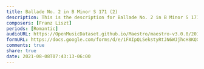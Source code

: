 ```yaml
---
title: Ballade No. 2 in B Minor S 171 (2)
description: This is the description for Ballade No. 2 in B Minor S 171 by Franz Liszt
composers: [Franz Liszt]
periods: [Romantic]
audioURL: https://OpenMusicDataset.github.io/Maestro/maestro-v3.0.0/2013/ORIG-MIDI_03_7_8_13_Group__MID--AUDIO_15_R2_2013_wav--2.midi
formURL: https://docs.google.com/forms/d/e/1FAIpQLSekstyRtJN6WJjhcH8KQXo7orBG07yoCElwzX7n0iwLFDVTAA/viewform
comments: true
share: true
date: 2021-08-08T07:43:13-06:00
---
```

